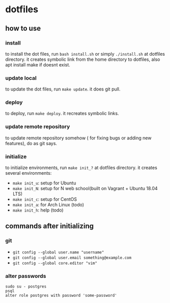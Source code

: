 # dotfiles
## how to use
### install
to install the dot files, run `bash install.sh` or simply `./install.sh` at dotfiles directory.
it creates symbolic link from the home directory to dotfiles, also apt install make if doesnt exist.

### update local
to update the dot files, run `make update`.
it does git pull.

### deploy
to deploy, run `make deploy`.
it recreates symbolic links.

### update remote repository
to update remote repository somehow ( for fixing bugs or adding new features), do as git says.

### initialize
to initialize environments, run `make init_?` at dotfiles directory.
it creates several environments:

- `make init_u`: setup for Ubuntu
- `make init_N`: setup for N web school(built on Vagrant + Ubuntu 18.04 LTS)
- `make init_c`: setup for CentOS
- `make init_a`: for Arch Linux (todo)
- `make init_h`: help (todo)

## commands after initializing
### git
- `git config --global user.name "username"`
- `git config --global user.email something@example.com`
- `git config --global core.editor "vim"`

### alter passwords
```
sudo su - postgres
psql
alter role postgres with password 'some-password'
```

